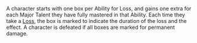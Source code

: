 A character starts with one box per Ability for Loss, and gains one extra for each Major Talent they have fully mastered in that Ability. Each time they take a [Loss](../../Systems/Damage/Loss.md), the box is marked to indicate the duration of the loss and the effect. A character is defeated if all boxes are marked for permanent damage.